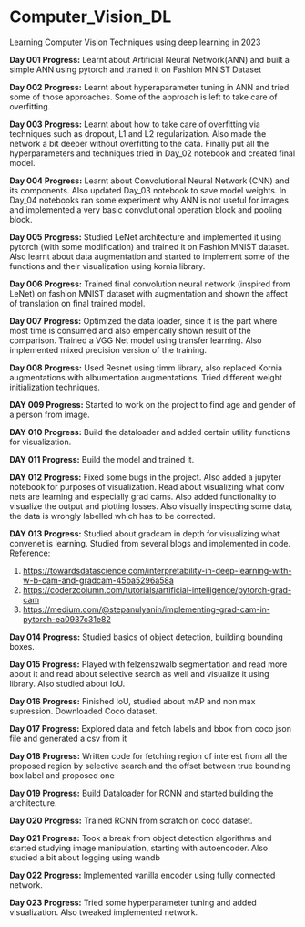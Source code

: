 # Computer_Vision_DL
Learning Computer Vision Techniques using deep learning in 2023

__Day 001 Progress:__ Learnt about Artificial Neural Network(ANN) and built a simple ANN using pytorch and trained it on Fashion MNIST Dataset

__Day 002 Progress:__ Learnt about hyperaparameter tuning in ANN and tried some of those approaches. Some of the approach is left to take care of overfitting.

__Day 003 Progress:__ Learnt about how to take care of overfitting via techniques such as dropout, L1 and L2 regularization. Also made the network a bit deeper without overfitting to the data. Finally put all the hyperparameters and techniques tried in Day_02 notebook and created final model.

__Day 004 Progress:__ Learnt about Convolutional Neural Network (CNN) and its components. Also updated Day_03 notebook to save model weights. In Day_04 notebooks ran some experiment why ANN is not useful for images and implemented a very basic convolutional operation block and pooling block.

__Day 005 Progress:__ Studied LeNet architecture and implemented it using pytorch (with some modification) and trained it on Fashion MNIST dataset. Also learnt about data augmentation and started to implement some of the functions and their visualization using kornia library.

__Day 006 Progress:__ Trained final convolution neural network (inspired from LeNet) on fashion MNIST dataset with augmentation and shown the affect of translation on final trained model.

__Day 007 Progress:__ Optimized the data loader, since it is the part where most time is consumed and also emperically shown result of the comparison. Trained a VGG Net model using transfer learning. Also implemented mixed precision version of the training.

__Day 008 Progress:__ Used Resnet using timm library, also replaced Kornia augmentations with albumentation augmentations. Tried different weight initialization techniques.

__DAY 009 Progress:__ Started to work on the project to find age and gender of a person from image.

__DAY 010 Progress:__ Build the dataloader and added certain utility functions for visualization.

__DAY 011 Progress:__ Build the model and trained it.

__DAY 012 Progress:__ Fixed some bugs in the project. Also added a jupyter notebook for purposes of visualization. Read about visualizing what conv nets are learning and especially grad cams. Also added functionality to visualize the output and plotting losses. Also visually inspecting some data, the data is wrongly labelled which has to be corrected.

__DAY 013 Progress:__ Studied about gradcam in depth for visualizing what convenet is learning. Studied from several blogs and implemented in code.
Reference:

1. https://towardsdatascience.com/interpretability-in-deep-learning-with-w-b-cam-and-gradcam-45ba5296a58a
2. https://coderzcolumn.com/tutorials/artificial-intelligence/pytorch-grad-cam
3. https://medium.com/@stepanulyanin/implementing-grad-cam-in-pytorch-ea0937c31e82

__Day 014 Progress:__ Studied basics of object detection, building bounding boxes.

__Day 015 Progress:__ Played with felzenszwalb segmentation and read more about it and read about selective search as well and visualize it using library. Also studied about IoU. 

__Day 016 Progress:__ Finished IoU, studied about mAP and non max supression. Downloaded Coco dataset.

__Day 017 Progress:__ Explored data and fetch labels and bbox from coco json file and generated a csv from it

__Day 018 Progress:__ Written code for fetching region of interest from all the proposed region by selective search and the offset between true bounding box label and proposed one

__Day 019 Progress:__ Build Dataloader for RCNN and started building the architecture.

__Day 020 Progress:__ Trained RCNN from scratch on coco dataset.

__Day 021 Progress:__ Took a break from object detection algorithms and started studying image manipulation, starting with autoencoder. Also studied a bit about logging using wandb

__Day 022 Progress:__ Implemented vanilla encoder using fully connected network.

__Day 023 Progress:__ Tried some hyperparameter tuning and added visualization. Also tweaked implemented network.